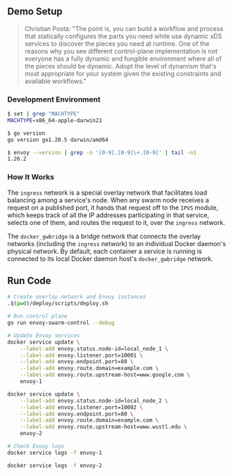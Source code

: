 ## Demo Setup

> Christian Posta: "The point is, you can build a workflow and process that statically configures the parts you need while use dynamic xDS services to discover the pieces you need at runtime. One of the reasons why you see different control-plane implementation is not everyone has a fully dynamic and fungible environment where all of the pieces should be dynamic. Adopt the level of dynamism that's most appropriate for your system given the existing constraints and available workflows."

### Development Environment

```bash
$ set | grep "MACHTYPE"
MACHTYPE=x86_64-apple-darwin21

$ go version
go version go1.20.5 darwin/amd64

$ envoy --version | grep -o '[0-9].[0-9]\+.[0-9]' | tail -n1
1.26.2
```

### How It Works

The `ingress` network is a special overlay network that facilitates load balancing among a service's node. When any swarm node receives a request on a published port, it hands that request off to the `IPVS` module, which keeps track of all the IP addresses participating in that service, selects one of them, and routes the request to it, over the `ingress` network.

The `docker_gwbridge` is a bridge network that connects the overlay networks (including the `ingress` network) to an individual Docker daemon's physical network. By default, each container a service is running is connected to its local Docker daemon host's `docker_gwbridge` network.

## Run Code

```bash
# Create overlay network and Envoy instances
.$(pwd)/deploy/scripts/deploy.sh

# Run control plane
go run envoy-swarm-control --debug

# Update Envoy services
docker service update \
    --label-add envoy.status.node-id=local_node_1 \
    --label-add envoy.listener.port=10001 \
    --label-add envoy.endpoint.port=80 \
    --label-add envoy.route.domain=example.com \
    --label-add envoy.route.upstream-host=www.google.com \
    envoy-1

docker service update \
    --label-add envoy.status.node-id=local_node_2 \
    --label-add envoy.listener.port=10002 \
    --label-add envoy.endpoint.port=80 \
    --label-add envoy.route.domain=example.com \
    --label-add envoy.route.upstream-host=www.wustl.edu \
    envoy-2

# Check Envoy logs
docker service logs -f envoy-1

docker service logs -f envoy-2
```